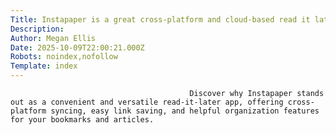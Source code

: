 ```yaml
---
Title: Instapaper is a great cross-platform and cloud-based read it later app for your bookmarks
Description: 
Author: Megan Ellis
Date: 2025-10-09T22:00:21.000Z
Robots: noindex,nofollow
Template: index
---
```


                                            Discover why Instapaper stands out as a convenient and versatile read-it-later app, offering cross-platform syncing, easy link saving, and helpful organization features for your bookmarks and articles.
                                        